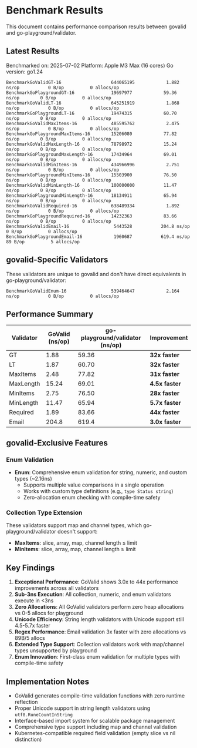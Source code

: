# Benchmark Results

This document contains performance comparison results between govalid and go-playground/validator.

## Latest Results

Benchmarked on: 2025-07-02
Platform: Apple M3 Max (16 cores)
Go version: go1.24

```
BenchmarkGoValidGT-16                 	644065195	         1.882 ns/op	       0 B/op	       0 allocs/op
BenchmarkGoPlaygroundGT-16            	19697977	        59.36 ns/op	       0 B/op	       0 allocs/op
BenchmarkGoValidLT-16                 	645251919	         1.868 ns/op	       0 B/op	       0 allocs/op
BenchmarkGoPlaygroundLT-16            	19474315	        60.70 ns/op	       0 B/op	       0 allocs/op
BenchmarkGoValidMaxItems-16           	485595762	         2.475 ns/op	       0 B/op	       0 allocs/op
BenchmarkGoPlaygroundMaxItems-16      	15206080	        77.82 ns/op	       0 B/op	       0 allocs/op
BenchmarkGoValidMaxLength-16          	78798972	        15.24 ns/op	       0 B/op	       0 allocs/op
BenchmarkGoPlaygroundMaxLength-16     	17434964	        69.01 ns/op	       0 B/op	       0 allocs/op
BenchmarkGoValidMinItems-16           	434966996	         2.751 ns/op	       0 B/op	       0 allocs/op
BenchmarkGoPlaygroundMinItems-16      	15503900	        76.50 ns/op	       0 B/op	       0 allocs/op
BenchmarkGoValidMinLength-16          	100000000	        11.47 ns/op	       0 B/op	       0 allocs/op
BenchmarkGoPlaygroundMinLength-16     	18134911	        65.94 ns/op	       0 B/op	       0 allocs/op
BenchmarkGoValidRequired-16           	638489334	         1.892 ns/op	       0 B/op	       0 allocs/op
BenchmarkGoPlaygroundRequired-16      	14232363	        83.66 ns/op	       0 B/op	       0 allocs/op
BenchmarkGoValidEmail-16              	 5443528	       204.8 ns/op	       0 B/op	       0 allocs/op
BenchmarkGoPlaygroundEmail-16         	 1960687	       619.4 ns/op	      89 B/op	       5 allocs/op
```

## govalid-Specific Validators

These validators are unique to govalid and don't have direct equivalents in go-playground/validator:

```
BenchmarkGoValidEnum-16               	539464647	         2.164 ns/op	       0 B/op	       0 allocs/op
```

## Performance Summary

| Validator | GoValid (ns/op) | go-playground/validator (ns/op) | Improvement |
|-----------|-----------------|--------------------------------|-------------|
| GT        | 1.88            | 59.36                         | **32x faster** |
| LT        | 1.87            | 60.70                         | **32x faster** |
| MaxItems  | 2.48            | 77.82                         | **31x faster** |
| MaxLength | 15.24           | 69.01                         | **4.5x faster** |
| MinItems  | 2.75            | 76.50                         | **28x faster** |
| MinLength | 11.47           | 65.94                         | **5.7x faster** |
| Required  | 1.89            | 83.66                         | **44x faster** |
| Email     | 204.8           | 619.4                         | **3.0x faster** |

## govalid-Exclusive Features

### Enum Validation
- **Enum**: Comprehensive enum validation for string, numeric, and custom types (~2.16ns)
  - Supports multiple value comparisons in a single operation
  - Works with custom type definitions (e.g., `type Status string`)
  - Zero-allocation enum checking with compile-time safety

### Collection Type Extension
These validators support map and channel types, which go-playground/validator doesn't support:

- **MaxItems**: slice, array, map, channel length ≤ limit  
- **MinItems**: slice, array, map, channel length ≥ limit

## Key Findings

1. **Exceptional Performance**: GoValid shows 3.0x to 44x performance improvements across all validators
2. **Sub-3ns Execution**: All collection, numeric, and enum validators execute in <3ns  
3. **Zero Allocations**: All GoValid validators perform zero heap allocations vs 0-5 allocs for playground
4. **Unicode Efficiency**: String length validators with Unicode support still 4.5-5.7x faster
5. **Regex Performance**: Email validation 3x faster with zero allocations vs 89B/5 allocs
6. **Extended Type Support**: Collection validators work with map/channel types unsupported by playground
7. **Enum Innovation**: First-class enum validation for multiple types with compile-time safety

## Implementation Notes

- GoValid generates compile-time validation functions with zero runtime reflection
- Proper Unicode support in string length validators using `utf8.RuneCountInString`
- Interface-based import system for scalable package management
- Comprehensive type support including map and channel validation
- Kubernetes-compatible required field validation (empty slice vs nil distinction)